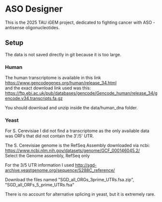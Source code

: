 # ASO Designer

This is the 2025 TAU iGEM project, dedicated to fighting cancer with ASO - antisense oligonucleotides.


## Setup
The data is not saved directly in git because it is too large.

### Human
The human transcriptome is available in this link  https://www.gencodegenes.org/human/release_34.html <br/>
and the exact download link used was this:
https://ftp.ebi.ac.uk/pub/databases/gencode/Gencode_human/release_34/gencode.v34.transcripts.fa.gz

You should download and unzip inside the data/human_dna folder.

### Yeast
For S. Cerevisiae I did not find a transcriptome as the only available data was ORFs that did not contain the 3'/5' UTR.

The S. Cerevisiae genome is the RefSeq Assembly downloaded via ncbi:
https://www.ncbi.nlm.nih.gov/datasets/genome/GCF_000146045.2/ <br>
Select the Genome assembly, RefSeq only

For the 3/5 UTR information I used 
http://sgd-archive.yeastgenome.org/sequence/S288C_reference/ <br>

Download the files named "SGD_all_ORGs_3prime_UTRs.fsa.zip", "SGD_all_ORFs_5_prime_UTRs.fsa"

There is no account for alternative splicing in yeast, but it is extremely rare.


